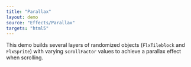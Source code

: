 ```yaml
---
title: "Parallax"
layout: demo
source: "Effects/Parallax"
targets: "html5"
---
```


This demo builds several layers of randomized objects (`FlxTileblock` and `FlxSprite`) with varying `scrollFactor` values to achieve a parallax effect when scrolling.